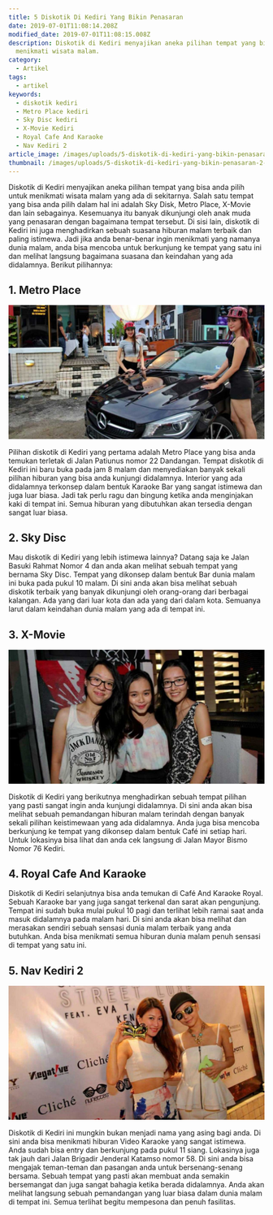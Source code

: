 ```yaml
---
title: 5 Diskotik Di Kediri Yang Bikin Penasaran
date: 2019-07-01T11:08:14.208Z
modified_date: 2019-07-01T11:08:15.008Z
description: Diskotik di Kediri menyajikan aneka pilihan tempat yang bisa anda pilih untuk
  menikmati wisata malam.
category:
  - Artikel
tags:
  - artikel
keywords:
  - diskotik kediri
  - Metro Place kediri
  - Sky Disc kediri
  - X-Movie Kediri
  - Royal Cafe And Karaoke
  - Nav Kediri 2
article_image: /images/uploads/5-diskotik-di-kediri-yang-bikin-penasaran-2.jpg
thumbnail: /images/uploads/5-diskotik-di-kediri-yang-bikin-penasaran-2-002.jpg
---
```

Diskotik di Kediri menyajikan aneka pilihan tempat yang bisa anda pilih untuk menikmati wisata malam yang ada di sekitarnya. Salah satu tempat yang bisa anda pilih dalam hal ini adalah Sky Disk, Metro Place, X-Movie dan lain sebagainya. Kesemuanya itu banyak dikunjungi oleh anak muda yang penasaran dengan bagaimana tempat tersebut. Di sisi lain, diskotik di Kediri ini juga menghadirkan sebuah suasana hiburan malam terbaik dan paling istimewa. Jadi jika anda benar-benar ingin menikmati yang namanya dunia malam, anda bisa mencoba untuk berkunjung ke tempat yang satu ini dan melihat langsung bagaimana suasana dan keindahan yang ada didalamnya. Berikut pilihannya:



## 1. Metro Place

![5 Diskotik Di Kediri Yang Bikin Penasaran](/images/uploads/5-diskotik-di-kediri-yang-bikin-penasaran-3.jpg)

Pilihan diskotik di Kediri yang pertama adalah Metro Place yang bisa anda temukan terletak di Jalan Patiunus nomor 22 Dandangan. Tempat diskotik di Kediri ini baru buka pada jam 8 malam dan menyediakan banyak sekali pilihan hiburan yang bisa anda kunjungi didalamnya. Interior yang ada didalamnya terkonsep dalam bentuk Karaoke Bar yang sangat istimewa dan juga luar biasa. Jadi tak perlu ragu dan bingung ketika anda menginjakan kaki di tempat ini. Semua hiburan yang dibutuhkan akan tersedia dengan sangat luar biasa.



## 2. Sky Disc

Mau diskotik di Kediri yang lebih istimewa lainnya? Datang saja ke Jalan Basuki Rahmat Nomor 4 dan anda akan melihat sebuah tempat yang bernama Sky Disc. Tempat yang dikonsep dalam bentuk Bar dunia malam ini buka pada pukul 10 malam. Di sini anda akan bisa melihat sebuah diskotik terbaik yang banyak dikunjungi oleh orang-orang dari berbagai kalangan. Ada yang dari luar kota dan ada yang dari dalam kota. Semuanya larut dalam keindahan dunia malam yang ada di tempat ini.



## 3. X-Movie

![5 Diskotik Di Kediri Yang Bikin Penasaran](/images/uploads/5-diskotik-di-kediri-yang-bikin-penasaran-2.jpg)

Diskotik di Kediri yang berikutnya menghadirkan sebuah tempat pilihan yang pasti sangat ingin anda kunjungi didalamnya. Di sini anda akan bisa melihat sebuah pemandangan hiburan malam terindah dengan banyak sekali pilihan keistimewaan yang ada didalamnya. Anda juga bisa mencoba berkunjung ke tempat yang dikonsep dalam bentuk Café ini setiap hari. Untuk lokasinya bisa lihat dan anda cek langsung di Jalan Mayor Bismo Nomor 76 Kediri.



## 4. Royal Cafe And Karaoke

Diskotik di Kediri selanjutnya bisa anda temukan di Café And Karaoke Royal. Sebuah Karaoke bar yang juga sangat terkenal dan sarat akan pengunjung. Tempat ini sudah buka mulai pukul 10 pagi dan terlihat lebih ramai saat anda masuk didalamnya pada malam hari. Di sini anda akan bisa melihat dan merasakan sendiri sebuah sensasi dunia malam terbaik yang anda butuhkan. Anda bisa menikmati semua hiburan dunia malam penuh sensasi di tempat yang satu ini.



## 5. Nav Kediri 2

![5 Diskotik Di Kediri Yang Bikin Penasaran](/images/uploads/5-diskotik-di-kediri-yang-bikin-penasaran-1.jpg)

Diskotik di Kediri ini mungkin bukan menjadi nama yang asing bagi anda. Di sini anda bisa menikmati hiburan Video Karaoke yang sangat istimewa. Anda sudah bisa entry dan berkunjung pada pukul 11 siang. Lokasinya juga tak jauh dari Jalan Brigadir Jenderal Katamso nomor 58. Di sini anda bisa mengajak teman-teman dan pasangan anda untuk bersenang-senang bersama. Sebuah tempat yang pasti akan membuat anda semakin bersemangat dan juga sangat bahagia ketika berada didalamnya. Anda akan melihat langsung sebuah pemandangan yang luar biasa dalam dunia malam di tempat ini. Semua terlihat begitu mempesona dan penuh fasilitas.
